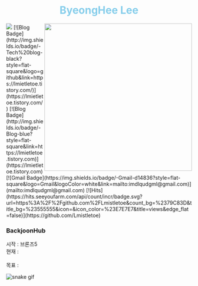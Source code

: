 <h1 align="center" style="color:skyblue;">ByeongHee Lee</h1>

<!-- Github status  --><!-- url: https://80000coding.oopy.io/865f4b2a-5198-49e8-a173-0f893a4fed45 -->
<img align="right" width="400px" display="inline-block" src="https://github-readme-stats.vercel.app/api?username=Lmistletoe&show_icons=true&theme=cobalt"/>


<!-- card  -->
<div align=left display=">
  <a href="https://lmietletoe.tistory.com" target="_blank"><img src="https://img.shields.io/badge/Blog-DD0B78?style=flat-square&logo=GitHub%20Sponsors&logoColor=white"/></a> 
  [![Blog Badge](http://img.shields.io/badge/-Tech%20blog-black?style=flat-square&logo=github&link=https://lmietletoe.tistory.com/)](https://lmietletoe.tistory.com/)
  [![Blog Badge](http://img.shields.io/badge/-Blog-blue?style=flat-square&link=https://lmietletoe.tistory.com)](https://lmietletoe.tistory.com)
  [![Gmail Badge](https://img.shields.io/badge/-Gmail-d14836?style=flat-square&logo=Gmail&logoColor=white&link=mailto:imdlqudgml@gmail.com)](mailto:imdlqudgml@gmail.com)
  [![Hits](https://hits.seeyoufarm.com/api/count/incr/badge.svg?url=https%3A%2F%2Fgithub.com%2FLmistletoe&count_bg=%2379C83D&title_bg=%23555555&icon=&icon_color=%23E7E7E7&title=views&edge_flat=false)](https://github.com/Lmistletoe)
</div> 
 
<!-- skill list -->
<div display="inline-block">
  <h3 align="left">BackjoonHub</h3>
  <div>시작 : 브론즈5</div>
  <div>현재 : </div><br>
  <div>목표 : </div>
</div>
                         

<!-- snake -->
![snake gif](https://github.com/Lmistletoe/BackjoonHub/blob/output/github-contribution-grid-snake.svg)



